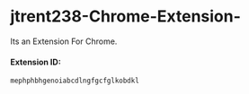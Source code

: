 # jtrent238-Chrome-Extension-
Its an Extension For Chrome.
#### Extension ID:
```ID
mephphbhgenoiabcdlngfgcfglkobdkl
```
